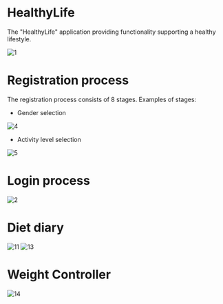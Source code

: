 # HealthyLife
The "HealthyLife" application providing functionality supporting a healthy lifestyle.

![1](https://user-images.githubusercontent.com/56321158/74287063-5eefe780-4d29-11ea-8e2c-c95eaf1e6fda.jpg)

# Registration process
The registration process consists of 8 stages. Examples of stages:

* Gender selection

![4](https://user-images.githubusercontent.com/56321158/74288395-93b16e00-4d2c-11ea-8a43-114e316b7303.jpg)

* Activity level selection

![5](https://user-images.githubusercontent.com/56321158/74288643-3f5abe00-4d2d-11ea-9063-8cd7ab4ac6bf.jpg)

# Login process

![2](https://user-images.githubusercontent.com/56321158/74290812-4258ad00-4d33-11ea-9746-252b1555dec7.jpg)

# Diet diary

![11](https://user-images.githubusercontent.com/56321158/74291004-d591e280-4d33-11ea-97f9-0f9e6778c226.jpg) ![13](https://user-images.githubusercontent.com/56321158/74291006-d9be0000-4d33-11ea-99ab-4d9366888d33.jpg)

# Weight Controller

![14](https://user-images.githubusercontent.com/56321158/74293379-ed209980-4d3a-11ea-9fc7-c3176ebd8f70.jpg)